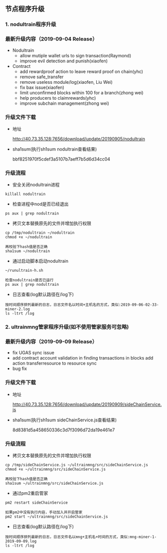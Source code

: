 ## 节点程序升级


### 1. nodultrain程序升级

### 最新升级内容（2019-09-04 Release）

* Nodultrain
    * allow mutiple wallet urls to sign transaction(Raymond)
    * improve evil detection and punish(xiaofen)
* Contract
    * add rewardproof action to leave reward proof on chain(yhc)
    * remove safe_transfer
    * remove useless module/log(xiaofen, Liu Wei)
    * fix bax issue(xiaofen)
    * limit unconfirmed blocks within 100 for a branch(zhong wei)
    * help producers to claimrewards(yhc)
    * improve subchain management(zhong wei)


### 升级文件下载

* 地址
    
    http://40.73.35.128:7656/download/update/20190905/nodultrain
    
* sha1sum(执行sh1sum nodultrain查看结果)

    bbf8251970f5cdef3a5107b7aeff7b5d6d34cc04
    
 

### 升级流程

* 安全关闭nodultrain进程

```text
killall nodultrain
```

* 检查进程中nod是否已经退出

```text
ps aux | grep nodultrain
```

* 拷贝文本替换原先的文件并增加执行权限

```text
cp /tmp/nodultrain ~/nodultrain
chmod +x ~/nodultrain

再校验下hash值是否正确
sha1sum ~/nodultrain
```

* 通过启动脚本启动nodultrain
```text
~/runultrain-h.sh

检查nodultrain是否已运行
ps aux | grep nodultrain
```

* 日志查看(log默认路径在/log下)

```text
按时间顺序排列最新的日志，日志文件名以时间+主机名的方式，类似:2019-09-06-02-33-miner-2.log
ls -ltrt /log
```


### 2. ultrainmng管家程序升级(如不使用管家服务可忽略)

### 最新升级内容（2019-09-09 Release）

* fix UGAS sync issue
* add contract account validation in finding transactions in blocks
add action transferresource to resource sync
* bug fix

### 升级文件下载

* 地址
    
    http://40.73.35.128:7656/download/update/20190909/sideChainService.js
    
* sha1sum(执行sh1sum sideChainService.js查看结果)

    8d8381d5a458650336c3d7f3096d72da19e461e7


### 升级流程


* 拷贝文本替换原先的文件并增加执行权限

```text
cp /tmp/sideChainService.js ~/ultrainmng/src/sideChainService.js
chmod +x ~/ultrainmng/src/sideChainService.js

再校验下hash值是否正确
sha1sum ~/ultrainmng/src/sideChainService.js
```

* 通过pm2重启管家
```text
pm2 restart sideChainService

如果pm2中没有执行内容，手动加入并开启管家
pm2 start ~/ultrainmng/src/sideChainService.js
```

* 日志查看(log默认路径在/log下)

```text
按时间顺序排列最新的日志，日志文件名以mng+主机名+时间的方式，类似:mng-miner-1-2019-09-09.log
ls -ltrt /log
```
